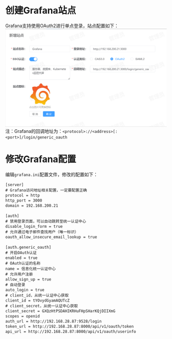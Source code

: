 # 创建Grafana站点
Grafana支持使用OAuth2进行单点登录，站点配置如下：
![img.png](img/img.png)
注：Grafana的回调地址为：`<protocol>://<address>[:<port>]/login/generic_oauth`
# 修改Grafana配置
编辑`grafana.ini`配置文件，修改的配置如下：
```shell
[server]
# Grafana访问地址相关配置，一定要配置正确
protocol = http
http_port = 3000
domain = 192.168.200.21

[auth]
# 禁用登录页面，可以自动跳转至统一认证中心
disable_login_form = true
# 允许通过电子邮件查找用户（唯一标识）
oauth_allow_insecure_email_lookup = true

[auth.generic_oauth]
# 开启OAuth认证
enabled = true
# OAuth认证的名称
name = 信息化统一认证中心
# 允许用户注册
allow_sign_up = true
# 自动登录
auto_login = true
# client_id，从统一认证中心获取
client_id = tYOvydGyamAQUTcZ
# client_secret，从统一认证中心获取
client_secret = GXQzHtPSDAHIKRHuFHpSHarKQjDIIXmG
scopes = openid
auth_url = http://192.168.28.87:9528/login
token_url = http://192.168.28.87:8000/api/v1/oauth/token
api_url = http://192.168.28.87:8000/api/v1/oauth/userinfo
```
